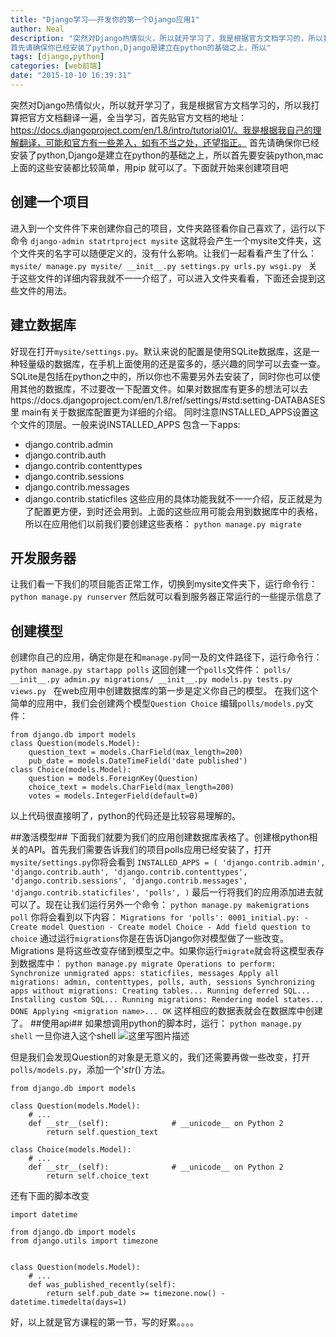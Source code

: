 ```yaml
---
title: "Django学习——开发你的第一个Django应用1"
author: Neal
description: "突然对Django热情似火，所以就开学习了，我是根据官方文档学习的，所以我打算把官方文档翻译一遍，全当学习，首先贴官方文档的地址：https://docs.djangoproject.com/en/1.8/intro/tutorial01/。我是根据我自己的理解翻译，可能和官方有一些差入，如有不当之处，还望指正。 
首先请确保你已经安装了python,Django是建立在python的基础之上，所以"
tags: [django,python]
categories: [web前端]
date: "2015-10-10 16:39:31"
---
```

突然对Django热情似火，所以就开学习了，我是根据官方文档学习的，所以我打算把官方文档翻译一遍，全当学习，首先贴官方文档的地址：https://docs.djangoproject.com/en/1.8/intro/tutorial01/。我是根据我自己的理解翻译，可能和官方有一些差入，如有不当之处，还望指正。
首先请确保你已经安装了python,Django是建立在python的基础之上，所以首先要安装python,mac上面的这些安装都比较简单，用pip 就可以了。下面就开始来创建项目吧
## 创建一个项目 ##
进入到一个文件件下来创建你自己的项目，文件夹路径看你自己喜欢了，运行以下命令
`django-admin statrtproject mysite`
这就将会产生一个mysite文件夹，这个文件夹的名字可以随便定义的，没有什么影响。让我们一起看看产生了什么：
`mysite/
    manage.py
    mysite/
        __init__.py
        settings.py
        urls.py
        wsgi.py `
关于这些文件的详细内容我就不一一介绍了，可以进入文件夹看看，下面还会提到这些文件的用法。
## 建立数据库 ##
好现在打开`mysite/settings.py`。默认来说的配置是使用SQLite数据库，这是一种轻量级的数据库，在手机上面使用的还是蛮多的，感兴趣的同学可以去查一查。SQLite是包括在python之中的，所以你也不需要另外去安装了，同时你也可以使用其他的数据库，不过要改一下配置文件。如果对数据库有更多的想法可以去https://docs.djangoproject.com/en/1.8/ref/settings/#std:setting-DATABASES里 main有关于数据库配置更为详细的介绍。
同时注意INSTALLED_APPS设置这个文件的顶层。一般来说INSTALLED_APPS 包含一下apps:
 - django.contrib.admin
 - django.contrib.auth
 - django.contrib.contenttypes
 - django.contrib.sessions
 - django.contrib.messages
 - django.contrib.staticfiles
 这些应用的具体功能我就不一一介绍，反正就是为了配置更方便，到时还会用到。上面的这些应用可能会用到数据库中的表格，所以在应用他们以前我们要创建这些表格：
 `python manage.py migrate`
 ## 开发服务器 ##
 让我们看一下我们的项目能否正常工作，切换到mysite文件夹下，运行命令行：
 `python manage.py runserver`
 然后就可以看到服务器正常运行的一些提示信息了
 ## 创建模型 ##
 创建你自己的应用，确定你是在和`manage.py`同一及的文件路径下，运行命令行：
 `python manage.py startapp polls`
 这回创建一个`polls`文件件：
 `polls/
    __init__.py
    admin.py
    migrations/
        __init__.py
    models.py
    tests.py
    views.py `
    在web应用中创建数据库的第一步是定义你自己的模型。
 在我们这个简单的应用中，我们会创建两个模型`Question Choice`
 编辑`polls/models.py`文件：
```
from django.db import models
class Question(models.Model):
    question_text = models.CharField(max_length=200)
    pub_date = models.DateTimeField('date published')
class Choice(models.Model):
    question = models.ForeignKey(Question)
    choice_text = models.CharField(max_length=200)
    votes = models.IntegerField(default=0)
```

 以上代码很直接明了，python的代码还是比较容易理解的。
 
 ##激活模型##
 下面我们就要为我们的应用创建数据库表格了。创建根python相关的API。首先我们需要告诉我们的项目polls应用已经安装了，打开`mysite/settings.py`你将会看到
 `
 INSTALLED_APPS = (
    'django.contrib.admin',
    'django.contrib.auth',
    'django.contrib.contenttypes',
    'django.contrib.sessions',
    'django.contrib.messages',
    'django.contrib.staticfiles',
    'polls',
)
`
最后一行将我们的应用添加进去就可以了。现在让我们运行另外一个命令：
`python manage.py makemigrations poll`
你将会看到以下内容：
`
Migrations for 'polls':
  0001_initial.py:
    - Create model Question
    - Create model Choice
    - Add field question to choice
  `
  通过运行`migrations`你是在告诉Django你对模型做了一些改变。Migrations 是将这些改变存储到模型之中。如果你运行`migrate`就会将这模型表存到数据库中：
  `
   python manage.py migrate
Operations to perform:
  Synchronize unmigrated apps: staticfiles, messages
  Apply all migrations: admin, contenttypes, polls, auth, sessions
Synchronizing apps without migrations:
  Creating tables...
    Running deferred SQL...
  Installing custom SQL...
Running migrations:
  Rendering model states... DONE
  Applying <migration name>... OK
  `
  这样相应的数据表就会在数据库中创建了。
##使用api##
如果想调用python的脚本时，运行：
`python manage.py shell`
一旦你进入这个shell
![这里写图片描述](http://img.blog.csdn.net/20151010164951130)


但是我们会发现Question的对象是无意义的，我们还需要再做一些改变，打开`polls/models.py`，添加一个'_str_()`方法。
```
from django.db import models

class Question(models.Model):
    # ...
    def __str__(self):              # __unicode__ on Python 2
        return self.question_text

class Choice(models.Model):
    # ...
    def __str__(self):              # __unicode__ on Python 2
        return self.choice_text
```

还有下面的脚本改变
```
import datetime

from django.db import models
from django.utils import timezone


class Question(models.Model):
    # ...
    def was_published_recently(self):
        return self.pub_date >= timezone.now() - datetime.timedelta(days=1)
```

 好，以上就是官方课程的第一节，写的好累。。。。